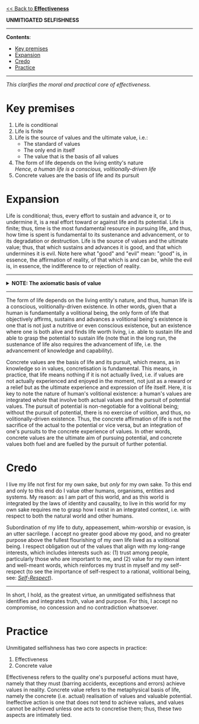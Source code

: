 [<< Back to **Effectiveness**](https://pranav-gopalkrishna.github.io/effectiveness)

**UNMITIGATED SELFISHNESS**

---

**Contents**:

- [Key premises](#key-premises)
- [Expansion](#expansion)
- [Credo](#credo)
- [Practice](#practice)

---

_This clarifies the moral and practical core of effectiveness._

# Key premises
1. Life is conditional
2. Life is finite
3. Life is the source of values and the ultimate value, i.e.:
    - The standard of values
    - The only end in itself
    - The value that is the basis of all values
4. The form of life depends on the living entity's nature <br> _Hence, a human life is a conscious, volitionally-driven life_
5. Concrete values are the basis of life and its pursuit

# Expansion
Life is conditional; thus, every effort to sustain and advance it, or to undermine it, is a real effort toward or against life and its potential. Life is finite; thus, time is the most fundamental resource in pursuing life, and thus, how time is spent is fundamental to its sustenance and advancement, or to its degradation or destruction. Life is the source of values and the ultimate value; thus, that which sustains and advances it is good, and that which undermines it is evil. Note here what "good" and "evil" mean: "good" is, in essence, the affirmation of reality, of that which is and can be, while the evil is, in essence, the indifference to or rejection of reality.

---

<details><summary><b>NOTE: The axiomatic basis of value</b></summary><p>The question, "Why affirm reality?" is invalid: you either do or you do not, i.e. you either affirm and respect it or you do not, keeping in mind that there is nothing to affirm and respect other than reality. The choice of whether to choose life or not is axiomatic; there is, literally, no meaning in not choosing it, while choosing it is the source of meaning, as it is the only choice rooted in reality, truth and purpose.</p></details>

---

The form of life depends on the living entity's nature, and thus, human life is a conscious, volitionally-driven existence. In other words, given that a human is fundamentally a volitional being, the only form of life that objectively affirms, sustains and advances a volitional being's existence is one that is not just a nutritive or even conscious existence, but an existence where one is both alive and finds life worth living, i.e. able to sustain life and able to grasp the potential to sustain life (note that in the long run, the sustenance of life also requires the advancement of life, i.e. the advancement of knowledge and capability).

Concrete values are the basis of life and its pursuit, which means, as in knowledge so in values, concretisation is fundamental. This means, in practice, that life means nothing if it is not actually lived, i.e. if values are not actually experienced and enjoyed in the moment, not just as a reward or a relief but as the ultimate experience and expression of life itself. Here, it is key to note the nature of human's volitional existence: a human's values are integrated whole that involve both actual values and the pursuit of potential values. The pursuit of potential is non-negotiable for a volitional being; without the pursuit of potential, there is no exercise of volition, and thus, no volitionally-driven existence. Thus, the concrete affirmation of life is not the sacrifice of the actual to the potential or vice versa, but an integration of one's pursuits to the concrete experience of values. In other words, concrete values are the ultimate aim of pursuing potential, and concrete values both fuel and are fuelled by the pursuit of further potential.

# Credo
I live my life not first for my own sake, but _only_ for my own sake. To this end and only to this end do I value other humans, organisms, entities and systems. My reason: as I am part of this world, and as this world is integrated by the laws of identity and causality, to live in this world for my own sake requires me to grasp how I exist in an integrated context, i.e. with respect to both the natural world and other humans.

Subordination of my life to duty, appeasement, whim-worship or evasion, is an utter sacrilege. I accept no greater good above my good, and no greater purpose above the fullest flourishing of my own life lived as a volitional being. I respect obligation out of the values that align with my long-range interests, which includes interests such as: (1) trust among people, particularly those who are important to me, and (2) value for my own intent and well-meant words, which reinforces my trust in myself and my self-respect (to see the importance of self-respect to a rational, volitional being, see: [_Self-Respect_](https://pranav-gopalkrishna.github.io/effectiveness/self-respect.html)).

---

In short, I hold, as the greatest virtue, an unmitigated selfishness that identifies and integrates truth, value and purpose. For this, I accept no compromise, no concession and no contradiction whatsoever.

# Practice
Unmitigated selfishness has two core aspects in practice:

1. Effectiveness
2. Concrete value

Effectiveness refers to the quality one's purposeful actions must have, namely that they must (barring accidents, exceptions and errors) achieve values in reality. Concrete value refers to the metaphysical basis of life, namely the concrete (i.e. actual) realisation of values and valuable potential. Ineffective action is one that does not tend to achieve values, and values cannot be achieved unless one acts to concretise them; thus, these two aspects are intimately tied.